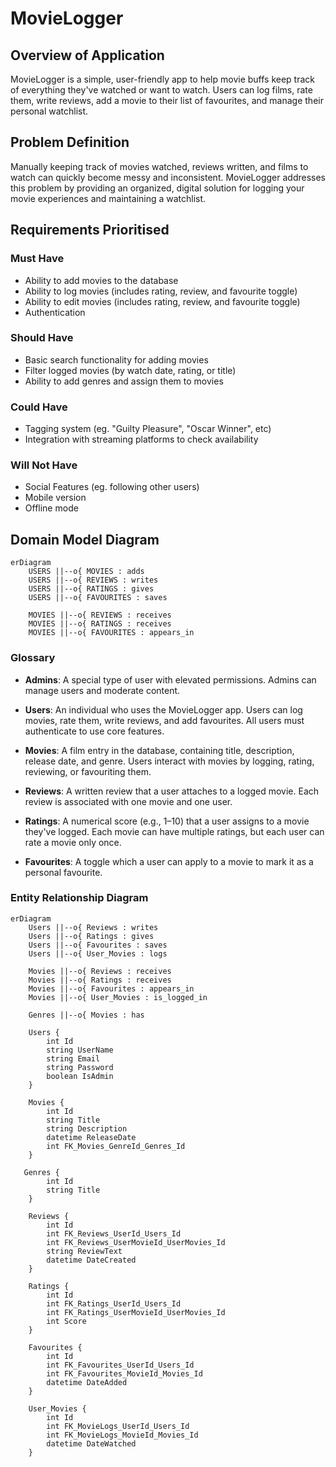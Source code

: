 # MovieLogger

## Overview of Application

MovieLogger is a simple, user-friendly app to help movie buffs keep track of everything they've watched or want to watch. Users can log films, rate them, write reviews, add a movie to their list of favourites, and manage their personal watchlist.

## Problem Definition

Manually keeping track of movies watched, reviews written, and films to watch can quickly become messy and inconsistent. MovieLogger addresses this problem by providing an organized, digital solution for logging your movie experiences and maintaining a watchlist.

## Requirements Prioritised

### Must Have
- Ability to add movies to the database
- Ability to log movies (includes rating, review, and favourite toggle)
- Ability to edit movies (includes rating, review, and favourite toggle)
- Authentication

### Should Have
- Basic search functionality for adding movies
- Filter logged movies (by watch date, rating, or title)
- Ability to add genres and assign them to movies

### Could Have
- Tagging system (eg. "Guilty Pleasure", "Oscar Winner", etc)
- Integration with streaming platforms to check availability

### Will Not Have
- Social Features (eg. following other users)
- Mobile version
- Offline mode

## Domain Model Diagram

```mermaid
erDiagram
    USERS ||--o{ MOVIES : adds
    USERS ||--o{ REVIEWS : writes
    USERS ||--o{ RATINGS : gives
    USERS ||--o{ FAVOURITES : saves

    MOVIES ||--o{ REVIEWS : receives
    MOVIES ||--o{ RATINGS : receives
    MOVIES ||--o{ FAVOURITES : appears_in
```

### Glossary

- **Admins**: A special type of user with elevated permissions. Admins can manage users and moderate content.

- **Users**: An individual who uses the MovieLogger app. Users can log movies, rate them, write reviews, and add favourites. All users must authenticate to use core features.

- **Movies**: A film entry in the database, containing title, description, release date, and genre. Users interact with movies by logging, rating, reviewing, or favouriting them.

- **Reviews**: A written review that a user attaches to a logged movie. Each review is associated with one movie and one user.

- **Ratings**: A numerical score (e.g., 1–10) that a user assigns to a movie they've logged. Each movie can have multiple ratings, but each user can rate a movie only once.

- **Favourites**: A toggle which a user can apply to a movie to mark it as a personal favourite. 

### Entity Relationship Diagram

```mermaid
erDiagram
    Users ||--o{ Reviews : writes
    Users ||--o{ Ratings : gives
    Users ||--o{ Favourites : saves
    Users ||--o{ User_Movies : logs

    Movies ||--o{ Reviews : receives
    Movies ||--o{ Ratings : receives
    Movies ||--o{ Favourites : appears_in
    Movies ||--o{ User_Movies : is_logged_in

    Genres ||--o{ Movies : has

    Users {
        int Id
        string UserName
        string Email
        string Password
        boolean IsAdmin
    }

    Movies {
        int Id
        string Title
        string Description
        datetime ReleaseDate
        int FK_Movies_GenreId_Genres_Id
    }

   Genres {
        int Id
        string Title
    }

    Reviews {
        int Id
        int FK_Reviews_UserId_Users_Id
        int FK_Reviews_UserMovieId_UserMovies_Id
        string ReviewText
        datetime DateCreated
    }

    Ratings {
        int Id
        int FK_Ratings_UserId_Users_Id
        int FK_Ratings_UserMovieId_UserMovies_Id
        int Score
    }

    Favourites {
        int Id
        int FK_Favourites_UserId_Users_Id
        int FK_Favourites_MovieId_Movies_Id
        datetime DateAdded
    }

    User_Movies { 
        int Id
        int FK_MovieLogs_UserId_Users_Id
        int FK_MovieLogs_MovieId_Movies_Id
        datetime DateWatched
    }
```